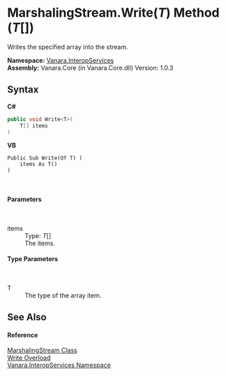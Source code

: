 # MarshalingStream.Write(*T*) Method (*T*[])
 

Writes the specified array into the stream.

**Namespace:**&nbsp;<a href="46913109-b3e0-3b59-6f7f-071f8aa90bf0">Vanara.InteropServices</a><br />**Assembly:**&nbsp;Vanara.Core (in Vanara.Core.dll) Version: 1.0.3

## Syntax

**C#**<br />
``` C#
public void Write<T>(
	T[] items
)

```

**VB**<br />
``` VB
Public Sub Write(Of T) ( 
	items As T()
)
```

<br />

#### Parameters
&nbsp;<dl><dt>items</dt><dd>Type: *T*[]<br />The items.</dd></dl>

#### Type Parameters
&nbsp;<dl><dt>T</dt><dd>The type of the array item.</dd></dl>

## See Also


#### Reference
<a href="cd922f26-ef66-7f8c-9c42-cb4bc2cfe527">MarshalingStream Class</a><br /><a href="120f8dab-87e7-2ba9-f925-e8fc0955c2cc">Write Overload</a><br /><a href="46913109-b3e0-3b59-6f7f-071f8aa90bf0">Vanara.InteropServices Namespace</a><br />